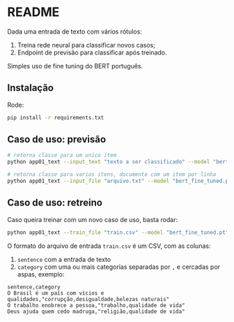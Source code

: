 # README

Dada uma entrada de texto com vários rótulos:

1. Treina rede neural para classificar novos casos;
2. Endpoint de previsão para classificar após treinado.

Simples uso de fine tuning do BERT português.

## Instalação

Rode:

```bash
pip install -r requirements.txt
```

## Caso de uso: previsão

```bash
# retorna classe para um unico item
python app01_text --input_text "texto a ser classificado" --model "bert_fine_tuned.pt"

# retorna classe para varios itens, documento com um item por linha
python app01_text --input_file "arquivo.txt" --model "bert_fine_tuned.pt"
```

## Caso de uso: retreino

Caso queira treinar com um novo caso de uso, basta rodar:

```bash
python app01_text --train_file "train.csv" --model "bert_fine_tuned.pt" --output_model "your_model.pt"
```

O formato do arquivo de entrada `train.csv` é um CSV, com as colunas:

1. `sentence` com a entrada de texto
2. `category` com uma ou mais categorias separadas por `,` e cercadas por aspas, exemplo:

```csv
sentence,category
O Brasil é um país com vícios e qualidades,"corrupção,desigualdade,belezas naturais"
O trabalho enobrece a pessoa,"trabalho,qualidade de vida"
Deus ajuda quem cedo madruga,"religião,qualidade de vida"
```
